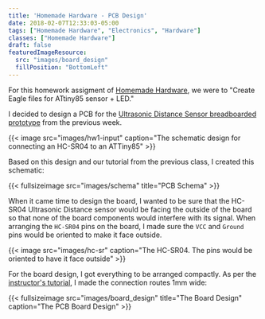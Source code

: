 ```yaml
---
title: 'Homemade Hardware - PCB Design'
date: 2018-02-07T12:33:03-05:00
tags: ["Homemade Hardware", "Electronics", "Hardware"]
classes: ["Homemade Hardware"]
draft: false
featuredImageResource:
  src: "images/board_design"
  fillPosition: "BottomLeft"
---
```


For this homework assigment of [Homemade Hardware](/blog/posts/homemade-hardware/), we were to "Create Eagle files for ATtiny85 sensor + LED."

I decided to design a PCB for the [Ultrasonic Distance Sensor breadboarded prototype](../ultrasonic-distance-sensor/) from the previous week.

{{< image src="images/hw1-input" caption="The schematic design for connecting an HC-SR04 to an ATTiny85" >}}

Based on this design and our tutorial from the previous class, I created this schematic:

{{< fullsizeimage src="images/schema" title="PCB Schema" >}}

When it came time to design the board, I wanted to be sure that the HC-SR04 Ultrasonic Distance sensor
would be facing the outside of the board so that none of the board components would interfere
with its signal. When arranging the `HC-SR04` pins on the board, I made sure the `VCC` and `Ground` pins would
be oriented to make it face outside.

{{< image src="images/hc-sr" caption="The HC-SR04.  The pins would be oriented to have it face outside" >}}

For the board design, I got everything to be arranged compactly.  As per the [instructor's tutorial](https://vimeo.com/253974848), 
I made the connection routes 1mm wide:

{{< fullsizeimage src="images/board_design" title="The Board Design" caption="The PCB Board Design" >}}
